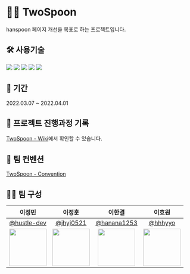 # ✌🏻 TwoSpoon

hanspoon 페이지 개선을 목표로 하는 프로젝트입니다.

## 🛠 사용기술

<img src="https://img.shields.io/badge/React-20232a?style=for-the-badge&logo=React&logoColor=#5bccea"/> <img src="https://img.shields.io/badge/Typescript-3178C6?style=for-the-badge&logo=Typescript&logoColor=white"/> <img src="https://img.shields.io/badge/styled--components-DB7093?style=for-the-badge&logo=styled-components&logoColor=white"/> <img src="https://img.shields.io/badge/redux-%23593d88.svg?style=for-the-badge&logo=redux&logoColor=white"> <img src="https://img.shields.io/badge/firebase-%23039BE5.svg?style=for-the-badge&logo=firebase">

## 📅 기간

2022.03.07 ~ 2022.04.01

## 📝 프로젝트 진행과정 기록

[TwoSpoon - Wiki](https://github.com/TeamCooks/TwoSpoon/wiki)에서 확인할 수 있습니다.

## 📌 팀 컨벤션

[TwoSpoon - Convention](https://github.com/TeamCooks/TwoSpoon/wiki/%ED%8C%80-%EC%BB%A8%EB%B2%A4%EC%85%98)

## 🤼‍♀️ 팀 구성

|                                  이정민                                  |                                 이정훈                                 |                                  이한결                                  |                                이효원                                |
| :----------------------------------------------------------------------: | :--------------------------------------------------------------------: | :----------------------------------------------------------------------: | :------------------------------------------------------------------: |
|               [@hustle-dev](https://github.com/hustle-dev)               |                [@jhyj0521](https://github.com/jhyj0521)                |               [@hanana1253](https://github.com/hanana1253)               |                 [@hhhyyo](https://github.com/hhhyyo)                 |
| <img src="https://avatars.githubusercontent.com/hustle-dev" width="100"> | <img src="https://avatars.githubusercontent.com/jhyj0521" width="100"> | <img src="https://avatars.githubusercontent.com/hanana1253" width="100"> | <img src="https://avatars.githubusercontent.com/hhhyyo" width="100"> |
